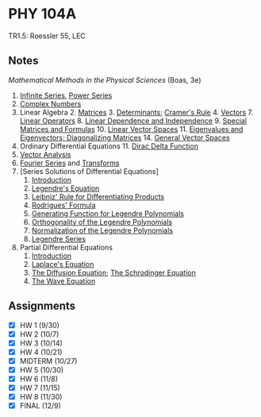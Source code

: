# PHY 104A
TR1.5: Roessler 55, LEC
## Notes
*Mathematical Methods in the Physical Sciences* (Boas, 3e)
1. [Infinite Series](../notes/infinite-series.md), [Power Series](../notes/power-series.md)
2. [Complex Numbers](../notes/complex-numbers.md)
3. Linear Algebra
	2. [Matrices](../notes/matrix.md)
	3. [Determinants](../notes/matrix.md#determinants); [Cramer's Rule](../notes/cramer-s-rule.md)
	4. [Vectors](../notes/vector.md)
	7. [Linear Operators](../notes/operator-mathematics.md)
	8. [Linear Dependence and Independence](../notes/linear-independence.md)
	9. [Special Matrices and Formulas](../notes/matrix.md#special-matrices)
	10. [Linear Vector Spaces](../notes/vector-space.md)
	11. [Eigenvalues and Eigenvectors; Diagonalizing Matrices](../notes/eigenvalue-eigenvector.md)
	14. [General Vector Spaces](../notes/vector-space.md#functions)
4. Ordinary Differential Equations
	11. [Dirac Delta Function](../notes/dirac-delta-function.md)
6. [Vector Analysis](../notes/vector-analysis.md)
7. [Fourier Series](../notes/fourier-series.md) and [Transforms](../notes/fourier-transform.md)
12. [Series Solutions of Differential Equations]
	1. [Introduction](../notes/ordinary-differential-equations.md)
	2. [Legendre's Equation](../notes/legendre-polynomials.md)
	3. [Leibniz' Rule for Differentiating Products](../notes/leibniz-rule.md)
	4. [Rodrigues' Formula](../notes/legendre-polynomials.md)
	5. [Generating Function for Legendre Polynomials](../notes/legendre-polynomials.md)
	7. [Orthogonality of the Legendre Polynomials](../notes/legendre-polynomials.md)
	8. [Normalization of the Legendre Polynomials](../notes/legendre-polynomials.md)
	9. [Legendre Series](../notes/legendre-polynomials.md)
13. Partial Differential Equations
	1. [Introduction](partial-differential-equation.md)
	2. [Laplace's Equation](../notes/laplace-s-equation)
	3. [The Diffusion Equation](../notes/diffusion-equation); [The Schrodinger Equation](../notes/schrodinger-equation.md)
	4. [The Wave Equation](../notes/wave-equation.md)
## Assignments
- [x] HW 1 (9/30)
- [x] HW 2 (10/7)
- [x] HW 3 (10/14)
- [x] HW 4 (10/21)
- [x] MIDTERM (10/27)
- [x] HW 5 (10/30)
- [x] HW 6 (11/8)
- [x] HW 7 (11/15)
- [x] HW 8 (11/30)
- [x] FINAL (12/9)